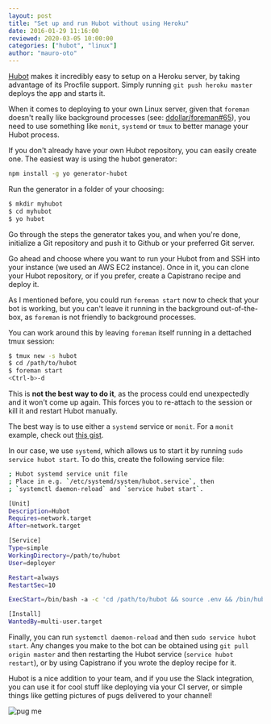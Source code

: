 ```yaml
---
layout: post
title: "Set up and run Hubot without using Heroku"
date: 2016-01-29 11:16:00
reviewed: 2020-03-05 10:00:00
categories: ["hubot", "linux"]
author: "mauro-oto"
---
```


[Hubot](https://hubot.github.com) makes it incredibly easy to setup on a Heroku
server, by taking advantage of its Procfile support. Simply running
`git push heroku master` deploys the app and starts it.

When it comes to deploying to your own Linux server, given that
`foreman` doesn't really like background processes (see:
[ddollar/foreman#65](https://github.com/ddollar/foreman/issues/65)), you need to
use something like `monit`, `systemd` or `tmux` to better manage your Hubot
process.

<!--more-->

If you don't already have your own Hubot repository, you can easily create one.
The easiest way is using the hubot generator:

```bash
npm install -g yo generator-hubot
```

Run the generator in a folder of your choosing:

```bash
$ mkdir myhubot
$ cd myhubot
$ yo hubot
```

Go through the steps the generator takes you, and when you're done, initialize a
Git repository and push it to Github or your preferred Git server.

Go ahead and choose where you want to run your Hubot from and SSH into your
instance (we used an AWS EC2 instance). Once in it, you can clone your Hubot
repository, or if you prefer, create a Capistrano recipe and deploy it.  

As I mentioned before, you could run `foreman start` now to check that your bot
is working, but you can't leave it running in the background out-of-the-box, as
`foreman` is not friendly to background processes.

You can work around this by leaving `foreman` itself running in a dettached tmux
session:

```bash
$ tmux new -s hubot
$ cd /path/to/hubot
$ foreman start
<Ctrl-b>-d
```

This is **not the best way to do it**, as the process could end unexpectedly and
it won't come up again. This forces you to re-attach to the session or kill it
and restart Hubot manually.

The best way is to use either a `systemd` service or `monit`. For a `monit`
example, check out
[this gist](https://gist.github.com/philcryer/d391b72511f4b69cece3).

In our case, we use `systemd`, which allows us to start it by running
`sudo service hubot start`. To do this, create the following service file:

```bash
; Hubot systemd service unit file
; Place in e.g. `/etc/systemd/system/hubot.service`, then
; `systemctl daemon-reload` and `service hubot start`.

[Unit]
Description=Hubot
Requires=network.target
After=network.target

[Service]
Type=simple
WorkingDirectory=/path/to/hubot
User=deployer

Restart=always
RestartSec=10

ExecStart=/bin/bash -a -c 'cd /path/to/hubot && source .env && /bin/hubot --adapter slack'

[Install]
WantedBy=multi-user.target
```

Finally, you can run `systemctl daemon-reload` and then
`sudo service hubot start`. Any changes you make to the bot can be obtained
using `git pull origin master` and then restarting the Hubot service
(`service hubot restart`), or by using Capistrano if you wrote the deploy recipe
for it.

Hubot is a nice addition to your team, and if you use the Slack
integration, you can use it for cool stuff like deploying via your CI server,
or simple things like getting pictures of pugs delivered to your channel!

![pug me](https://cloud.githubusercontent.com/assets/17584/12687311/c6f97cc6-c6ad-11e5-91b6-4e0c861aa196.png)
